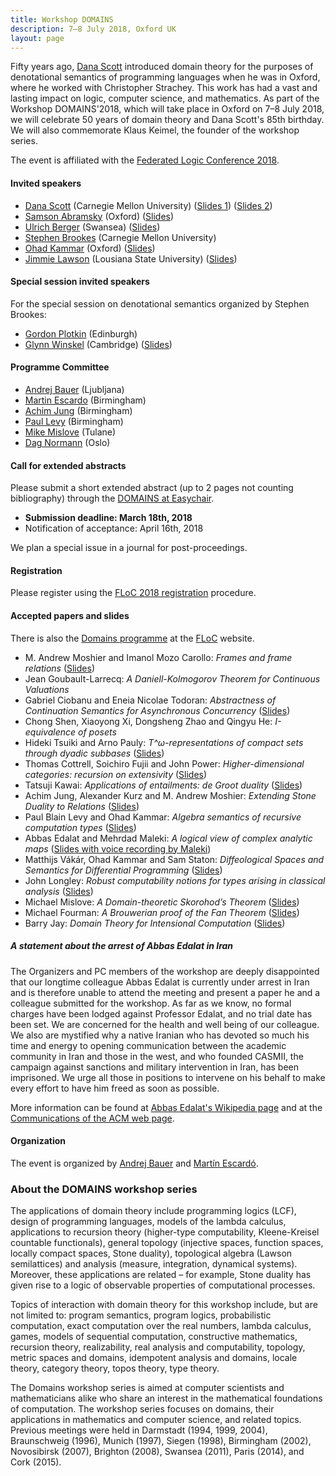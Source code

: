 ```yaml
---
title: Workshop DOMAINS
description: 7–8 July 2018, Oxford UK
layout: page
---
```


Fifty years ago, [Dana Scott](https://www.cs.cmu.edu/~scott/) introduced domain theory for
the purposes of denotational semantics of programming languages when he was in Oxford,
where he worked with Christopher Strachey. This work has had a vast and lasting impact on
logic, computer science, and mathematics. As part of the Workshop DOMAINS'2018, which will
take place in Oxford on 7–8 July 2018, we will celebrate 50 years of domain theory and
Dana Scott's 85th birthday. We will also commemorate Klaus Keimel, the founder of the
workshop series.

The event is affiliated with
the [Federated Logic Conference 2018](http://www.floc2018.org).


#### Invited speakers

* [Dana Scott](https://www.cs.cmu.edu/~scott/) (Carnegie Mellon University) ([Slides 1](slides/Scott1.pdf)) ([Slides 2](slides/Scott2.pdf))
* [Samson Abramsky](https://www.cs.ox.ac.uk/samson.abramsky/) (Oxford) ([Slides](slides/Abramsky.pdf))
* [Ulrich Berger](http://www-compsci.swan.ac.uk/~csulrich/) (Swansea) ([Slides](slides/Berger.pdf))
* [Stephen Brookes](http://www.cs.cmu.edu/~brookes/) (Carnegie Mellon University)
* [Ohad Kammar](http://www.cs.ox.ac.uk/people/ohad.kammar/main.html) (Oxford) ([Slides](slides/Kammar-Vakar-Staton.pdf))
* [Jimmie Lawson](https://www.math.lsu.edu/~lawson/) (Lousiana State University) ([Slides](slides/Lawson.pdf))

#### Special session invited speakers

For the special session on denotational semantics organized by Stephen Brookes:
* [Gordon Plotkin](http://homepages.inf.ed.ac.uk/gdp/) (Edinburgh) 
* [Glynn Winskel](https://www.cl.cam.ac.uk/~gw104/) (Cambridge) ([Slides](slides/Winskel.pdf))

#### Programme Committee

* [Andrej Bauer](http://www.andrej.com/) (Ljubljana)
* [Martin Escardo](http://www.cs.bham.ac.uk/~mhe/) (Birmingham)
* [Achim Jung](https://www.cs.bham.ac.uk/~axj/) (Birmingham)
* [Paul Levy](https://www.cs.bham.ac.uk/~pbl/) (Birmingham)
* [Mike Mislove](http://www.cs.tulane.edu/~mwm/) (Tulane)
* [Dag Normann](http://www.mn.uio.no/math/english/people/aca/dnormann/) (Oslo)

#### Call for extended abstracts

Please submit a short extended abstract (up to 2 pages not counting bibliography) through
the [DOMAINS at Easychair](https://easychair.org/conferences/?conf=domains13).

* **Submission deadline: March 18th, 2018**
* Notification of acceptance: April 16th, 2018

We plan a special issue in a journal for post-proceedings.

#### Registration

Please register using the [FLoC 2018 registration](http://www.floc2018.org/register/) procedure.


#### Accepted papers and slides

There is also the [Domains programme](https://easychair.org/smart-program/FLoC2018/Domains-program.html) at the [FLoC](http://www.floc2018.org/) website.

* M. Andrew Moshier and Imanol Mozo Carollo: *Frames and frame relations* ([Slides](slides/Moshier-Mozo.pdf))
* Jean Goubault-Larrecq: *A Daniell-Kolmogorov Theorem for Continuous Valuations*
* Gabriel Ciobanu and Eneia Nicolae Todoran: *Abstractness of Continuation Semantics for Asynchronous Concurrency* ([Slides](slides/Ciobanu-Todoran.pdf))
* Chong Shen, Xiaoyong Xi, Dongsheng Zhao and Qingyu He: *I-equivalence of posets*
* Hideki Tsuiki and Arno Pauly: *T^ω-representations of compact sets through dyadic subbases* ([Slides](slides/Tsuiki.pdf))
* Thomas Cottrell, Soichiro Fujii and John Power: *Higher-dimensional categories: recursion on extensivity* ([Slides](slides/Cottrel-Fujii-Power.pdf))
* Tatsuji Kawai: *Applications of entailments: de Groot duality* ([Slides](slides/Kawai.pdf))
* Achim Jung, Alexander Kurz and M. Andrew Moshier: *Extending Stone Duality to Relations* ([Slides](slides/Moshier-Jung-Kurz.pdf))
* Paul Blain Levy and Ohad Kammar: *Algebra semantics of recursive computation types* ([Slides](slides/Kammar-Levy.pdf))
* Abbas Edalat and Mehrdad Maleki: *A logical view of complex analytic maps* ([Slides with voice recording by Maleki](slides/Maleki-Edalat.pdf))
* Matthijs Vákár, Ohad Kammar and Sam Staton: *Diffeological Spaces and Semantics for Differential Programming* ([Slides](slides/Matthijs-Kammar-Staton.pdf))
* John Longley: *Robust computability notions for types arising in classical analysis* ([Slides](slides/Longley.pdf))
* Michael Mislove: *A Domain-theoretic Skorohod’s Theorem* ([Slides](slides/Mislove.pdf))
* Michael Fourman: *A Brouwerian proof of the Fan Theorem* ([Slides](slides/Fourman.pdf))
* Barry Jay: *Domain Theory for Intensional Computation* ([Slides](slides/Jay.pdf))

##### A statement about the arrest of Abbas Edalat in Iran

The Organizers and PC members of the workshop are deeply disappointed that our longtime
colleague Abbas Edalat is currently under arrest in Iran and is therefore unable to attend
the meeting and present a paper he and a colleague submitted for the workshop. As far as
we know, no formal charges have been lodged against Professor Edalat, and no trial date
has been set. We are concerned for the health and well being of our colleague. We also are
mystified why a native Iranian who has devoted so much his time and energy to opening
communication between the academic community in Iran and those in the west, and who
founded CASMII, the campaign against sanctions and military intervention in Iran, has been
imprisoned. We urge all those in positions to intervene on his behalf to make every effort
to have him freed as soon as possible.

More information can be found at [Abbas Edalat's Wikipedia page](https://en.wikipedia.org/wiki/Abbas_Edalat) and at the [Communications
of the ACM web page](https://cacm.acm.org/opinion/articles/228407-our-concerns-about-the-arrest-of-abbas-edalat-in-iran/fulltext).

#### Organization

The event is organized by [Andrej Bauer](http://www.andrej.com/) and [Martín Escardó](http://www.cs.bham.ac.uk/~mhe/).

### About the DOMAINS workshop series

The applications of domain theory include programming logics (LCF), design of programming
languages, models of the lambda calculus, applications to recursion theory (higher-type
computability, Kleene-Kreisel countable functionals), general topology (injective spaces,
function spaces, locally compact spaces, Stone duality), topological algebra (Lawson
semilattices) and analysis (measure, integration, dynamical systems). Moreover, these
applications are related – for example, Stone duality has given rise to a logic of
observable properties of computational processes.

Topics of interaction with domain theory for this workshop include, but are not limited
to: program semantics, program logics, probabilistic computation, exact computation over
the real numbers, lambda calculus, games, models of sequential computation, constructive
mathematics, recursion theory, realizability, real analysis and computability, topology,
metric spaces and domains, idempotent analysis and domains, locale theory, category
theory, topos theory, type theory.

The Domains workshop series is aimed at computer scientists and mathematicians alike who
share an interest in the mathematical foundations of computation. The workshop series
focuses on domains, their applications in mathematics and computer science, and related
topics. Previous meetings were held in Darmstadt (1994, 1999, 2004), Braunschweig (1996),
Munich (1997), Siegen (1998), Birmingham (2002), Novosibirsk (2007), Brighton (2008),
Swansea (2011), Paris (2014), and Cork (2015).
